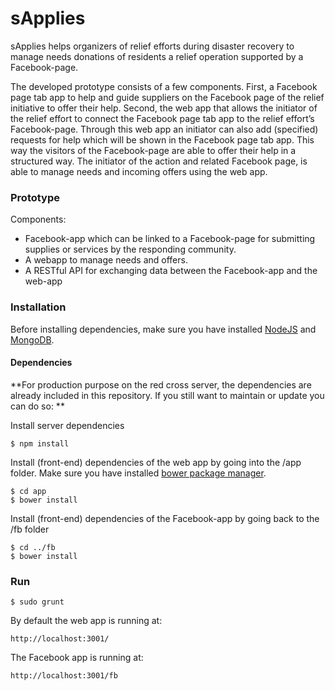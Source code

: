 # sApplies

sApplies helps organizers of relief efforts during disaster recovery to manage needs donations of residents a relief operation supported by a Facebook-page.

The developed prototype consists of a few components. First, a Facebook page tab app to help and guide suppliers on the Facebook page of the relief initiative to offer their help. Second, the web app that allows the initiator of the relief effort to connect the Facebook page tab app to the relief effort’s Facebook-page. Through this web app an initiator can also add (specified) requests for help which will be shown in the Facebook page tab app.
This way the visitors of the Facebook-page are able to offer their help in a structured way. The initiator of the action and related Facebook page, is able to manage needs and incoming offers using the web app.

### Prototype

Components:

* Facebook-app which can be linked to a Facebook-page for submitting supplies or services by the responding community.
* A webapp to manage needs and offers.
* A RESTful API for exchanging data between the Facebook-app and the web-app

### Installation

Before installing dependencies, make sure you have installed [NodeJS](http://nodejs.org/) and [MongoDB](http://www.mongodb.com/).

#### Dependencies

**For production purpose on the red cross server, the dependencies are already included in this repository. If you still want to maintain or update you can do so: **

Install server dependencies
```
$ npm install
```

Install (front-end) dependencies of the web app by going into the /app folder. Make sure you have installed [bower package manager](http://bower.io).
```
$ cd app
$ bower install
```

Install (front-end) dependencies of the Facebook-app by going back to the /fb folder

```
$ cd ../fb
$ bower install
```

### Run

```
$ sudo grunt
```

By default the web app is running at:
```
http://localhost:3001/
```

The Facebook app is running at:
```
http://localhost:3001/fb
```